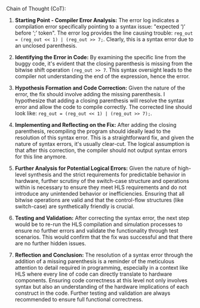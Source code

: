 Chain of Thought (CoT):

1. **Starting Point - Compiler Error Analysis:**
   The error log indicates a compilation error specifically pointing to a syntax issue: "expected ‘)’ before ‘;’ token". The error log provides the line causing trouble: `reg_out = (reg_out << 1) | (reg_out >> 7;`. Clearly, this is a syntax error due to an unclosed parenthesis.

2. **Identifying the Error in Code:**
   By examining the specific line from the buggy code, it's evident that the closing parenthesis is missing from the bitwise shift operation `(reg_out >> 7`. This syntax oversight leads to the compiler not understanding the end of the expression, hence the error.

3. **Hypothesis Formation and Code Correction:**
   Given the nature of the error, the fix should involve adding the missing parenthesis. I hypothesize that adding a closing parenthesis will resolve the syntax error and allow the code to compile correctly. The corrected line should look like: `reg_out = (reg_out << 1) | (reg_out >> 7);`.

4. **Implementing and Reflecting on the Fix:**
   After adding the closing parenthesis, recompiling the program should ideally lead to the resolution of this syntax error. This is a straightforward fix, and given the nature of syntax errors, it's usually clear-cut. The logical assumption is that after this correction, the compiler should not output syntax errors for this line anymore.

5. **Further Analysis for Potential Logical Errors:**
   Given the nature of high-level synthesis and the strict requirements for predictable behavior in hardware, further scrutiny of the switch-case structure and operations within is necessary to ensure they meet HLS requirements and do not introduce any unintended behavior or inefficiencies. Ensuring that all bitwise operations are valid and that the control-flow structures (like switch-case) are synthetically friendly is crucial.

6. **Testing and Validation:**
   After correcting the syntax error, the next step would be to re-run the HLS compilation and simulation processes to ensure no further errors and validate the functionality through test scenarios. This would confirm that the fix was successful and that there are no further hidden issues.

7. **Reflection and Conclusion:**
   The resolution of a syntax error through the addition of a missing parenthesis is a reminder of the meticulous attention to detail required in programming, especially in a context like HLS where every line of code can directly translate to hardware components. Ensuring code correctness at this level not only involves syntax but also an understanding of the hardware implications of each construct in the code. Further testing and validation are always recommended to ensure full functional correctness.